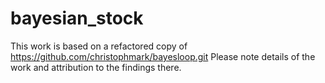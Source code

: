 # bayesian_stock

This work is based on a refactored copy of https://github.com/christophmark/bayesloop.git
Please note details of the work and attribution to the findings there.
